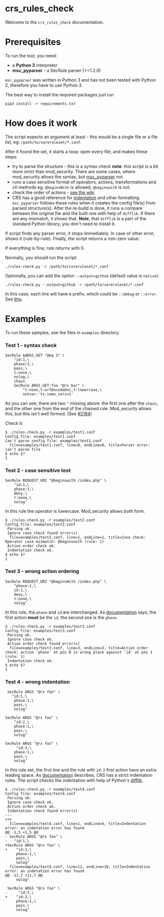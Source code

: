 crs_rules_check
===============

Welcome to the `crs_rules_check` documentation.

Prerequisites
=============

To run the tool, you need:

+ a **Python 3** interpreter
+ **msc_pyparser** - a SecRule parser (>=1.2.0)

`msc_pyparser` was written in Python 3 and has not been tested with Python 2, therefore you have to use Python 3.

The best way to install the required packages just run

```
pip3 install -r requirements.txt
```

How does it work
================

The script expects an argument at least - this would be a single file or a file list, eg: `/path/to/coreruleset/*.conf`.

After it found the set, it starts a loop: open every file, and makes these steps:
  * try to parse the structure - this is a syntax check
    **note**: this script is a bit more strict than mod_security. There are some cases, where mod_security allows the syntax, but [msc_pyparser](https://github.com/digitalwave/msc_pyparser/) not.
  * runs a case sensitive format of operators, actions, transformations and ctl methods
    eg. `@beginsWith` is allowed, `@beginswith` is not.
  * check the order of actions - [see the wiki](https://github.com/coreruleset/coreruleset/wiki/Order-of-ModSecurity-Actions-in-CRS-rules)
  * CRS has a good reference for [indentation](https://github.com/coreruleset/coreruleset/blob/v3.4/dev/CONTRIBUTING.md#general-formatting-guidelines-for-rules-contributions) and other formatting. `msc_pyparser` follows these rules when it creates the config file(s) from parsed structure(s). After the re-build is done, it runs a compare between the original file and the built one with help of `difflib`. If there are any mismatch, it shows that.
  **Note**, that `difflib` is a part of the standard Python library, you don't need to install it.

If script finds any parser error, it stops immediately. In case of other error, shows it (rule-by-rule). Finally, the script returns a non-zero value.

If everything is fine, rule returns with 0.

Normally, you should run the script:

```
./rules-check.py -r /path/to/coreruleset/*.conf
```

Optionally, you can add the option `--output=github` (default value is `native`):

```
./rules-check.py --output=github -r /path/to/coreruleset/*.conf
```

In this case, each line will have a prefix, which could be `::debug` or `::error`. See [this](https://docs.github.com/en/actions/learn-github-actions/workflow-commands-for-github-actions#setting-an-error-message).

Examples
========

To run these samples, see the files in `examples` directory.

### Test 1 - syntax check

```
SecRule &ARGS_GET "@eq 3" \
    "id:1,\
    phase:2,\
    pass,\
    t:none,\
    nolog,\
    chain
    SecRule ARGS_GET:foo "@rx bar" \
        "t:none,t:urlDecodeUni,t:lowercase,\
        setvar:'tx.some_vars=1'
```

As you can see, there are two `"` missing above: the first one after the `chain`, and the other one from the end of the chained rule. Mod_security allows this, but this isn't well formed. (See [#2184](https://github.com/coreruleset/coreruleset/pull/2184))

Check it:

```
$ ./rules-check.py -r examples/test1.conf 
Config file: examples/test1.conf
Can't parse config file: examples/test1.conf
  file=examples/test1.conf, line=8, endLine=8, title=Parser error: can't parse file
$ echo $?
1
```

### Test 2 - case sensitive test

```
SecRule REQUEST_URI "@beginswith /index.php" \
    "id:1,\
    phase:1,\
    deny,\
    t:none,\
    nolog"
```

In this rule the operator is lowercase. Mod_security allows both form.

```
$ ./rules-check.py -r examples/test2.conf 
Config file: examples/test2.conf
 Parsing ok.
 Ignore case check found error(s)
  file=examples/test2.conf, line=1, endLine=1, title=Case check: Operator case mismatch: @beginswith (rule: 1)
 Action order check ok.
 Indentation check ok.
$ echo $?
1
```

### Test 3 - wrong action ordering

```
SecRule REQUEST_URI "@beginsWith /index.php" \
    "phase:1,\
    id:1,\
    deny,\
    t:none,\
    nolog"
```

In this rule, the `phase` and `id` are interchanged. As [documentation](https://github.com/coreruleset/coreruleset/wiki/Order-of-ModSecurity-Actions-in-CRS-rules) says, the first action **must** be the `id`, the second one is the `phase`.

```
$ ./rules-check.py -r examples/test3.conf 
Config file: examples/test3.conf
 Parsing ok.
 Ignore case check ok.
 Action order check found error(s)
  file=examples/test3.conf, line=3, endLine=3, title=Action order check: action 'phase' at pos 0 is wrong place against 'id' at pos 1 (rule: 1)
 Indentation check ok.
$ echo $?
1
```

### Test 4 - wrong indentation

```
 SecRule ARGS "@rx foo" \
   "id:1,\
    phase:1,\
    pass,\
    nolog"

SecRule ARGS "@rx foo" \
    "id:2,\
    phase:1,\
    pass,\
    nolog"

SecRule ARGS "@rx foo" \
     "id:3,\
    phase:1,\
    pass,\
    nolog"
```

In this rule set, the first line and the rule with `id:3` first action have an extra leading space. As [documentation](https://github.com/coreruleset/coreruleset/blob/v3.4/dev/CONTRIBUTING.md#general-formatting-guidelines-for-rules-contributions) describes, CRS has a strict indentation rules. The script checks the indentation with help of Python's [difflib](https://docs.python.org/3.9/library/difflib.html).

```
$ ./rules-check.py -r examples/test4.conf 
Config file: examples/test4.conf
 Parsing ok.
 Ignore case check ok.
 Action order check ok.
 Indentation check found error(s)
--- 
+++ 
  file=examples/test4.conf, line=1, endLine=6, title=Indentation error: an indetation error has found
@@ -1,5 +1,5 @@
- SecRule ARGS "@rx foo" \
-   "id:1,\
+SecRule ARGS "@rx foo" \
+    "id:1,\
     phase:1,\
     pass,\
     nolog"
  file=examples/test4.conf, line=11, endLine=18, title=Indentation error: an indetation error has found
@@ -11,7 +11,7 @@
     nolog"
 
 SecRule ARGS "@rx foo" \
-     "id:3,\
+    "id:3,\
     phase:1,\
     pass,\
     nolog"
```